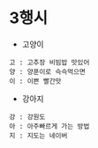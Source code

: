 # 3행시

- 고양이
```
고 : 고추장 비빔밥 맛있어
양 : 양푼이로 슥슥먹으면
이 : 이쁜 빨간맛
```

- 강아지
```
강 : 강원도
아 : 아주빠르게 가는 방법
지 : 지도는 네이버
```

